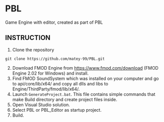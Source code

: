 # PBL
Game Engine with editor, created as part of PBL

## INSTRUCTION
1. Clone the repository
```
git clone https://github.com/matey-99/PBL.git
```
2. Download FMOD Engine from https://www.fmod.com/download (FMOD Engine 2.02 for Windows) and install.
3. Find FMOD SoundSystem which was installed on your computer and go to api/core/lib/x64/ and copy all dlls and libs to Engine/ThirdParty/fmod/lib/x64/.
4. Launch ```GenerateProject.bat```. This file contains simple commands that make Build directory and create project files inside.
5. Open Visual Studio solution.
6. Select PBL or PBL_Editor as startup project.
7. Build.
